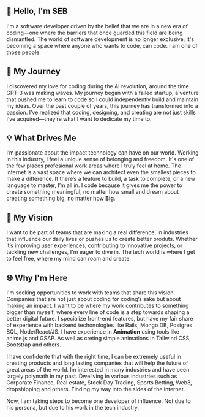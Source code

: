 ## 👋 Hello, I'm SEB
I'm a software developer driven by the belief that we are in a new era of coding—one where the barriers that once guarded this field are being dismantled. The world of software development is no longer exclusive; it's becoming a space where anyone who wants to code, can code. I am one of those people.

## 🌱 My Journey
I discovered my love for coding during the AI revolution, around the time GPT-3 was making waves. My journey began with a failed startup, a venture that pushed me to learn to code so I could independently build and maintain my ideas. Over the past couple of years, this journey has transformed into a passion. I’ve realized that coding, designing, and creating are not just skills I’ve acquired—they’re what I want to dedicate my time to.

## 💡 What Drives Me
I’m passionate about the impact technology can have on our world. Working in this industry, I feel a unique sense of belonging and freedom. It's one of the few places profesional work areas where I truly feel at home. The internet is a vast space where we can architect even the smallest pieces to make a difference. If there’s a feature to build, a task to complete, or a new language to master, I’m all in. I code because it gives me the power to create something meaningful, no matter how small and dream about creating something big, no matter how **Big**.

## 🌟 My Vision
I want to be part of teams that are making a real difference, in industries that influence our daily lives or pushes us to create better produts. Whether it’s improving user experiences, contributing to innovative projects, or tackling new challenges, I'm eager to dive in. The tech world is where I get to feel free, where my mind can roam and create.

## 🌐 Why I'm Here
I'm seeking opportunities to work with teams that share this vision. Companies that are not just about coding for coding’s sake but about making an impact. I want to be where my work contributes to something bigger than myself, where every line of code is a step towards shaping a better digital future. I specialize front-end features, but have my fair share of experience with backend techonologies like Rails, Mongo DB, Postgres SQL, Node/React/JS. I have experience in **Animation** using tools like anime.js and GSAP. As well as creting simple animations in Tailwind CSS, Bootstrap and others. 

I have confidente that with the right time, I can be extremely useful in creating products and long lasting companies that will help the future of great areas of the world. Im interested in many industries and have been largely polymath in my past. Dwellving in various industries such as Corporate Finance, Real estate, Stock Day Trading, Sports Betting, Web3, dropshipping and others. Finding my way into the sides of the internet. 

Now, I am taking steps to become one developer of influence. Not due to his persona, but due to his work in the tech industry. 

